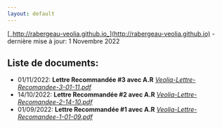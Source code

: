 ```yaml
---
layout: default
---
```


  [_http://rabergeau-veolia.github.io_](http://rabergeau-veolia.github.io) - dernière mise à jour: 1 Novembre 2022


## Liste de documents:

- 01/11/2022: **Lettre Recommandée #3 avec A.R** [_Veolia-Lettre-Recomandee-3-01-11.pdf_](./Veolia-Lettre-Recomandee-3-01-11.pdf)
- 14/10/2022: **Lettre Recommandée #2 avec A.R** [_Veolia-Lettre-Recomandee-2-14-10.pdf_](./Veolia-Lettre-Recomandee-2-14-10.pdf)
- 01/09/2022: **Lettre Recommandée #1 avec A.R** [_Veolia-Lettre-Recomandee-1-01-09.pdf_](./Veolia-Lettre-Recomandee-1-01-09.pdf)
